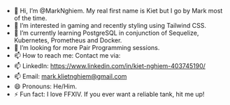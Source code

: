 - 👋 Hi, I’m @MarkNghiem. My real first name is Kiet but I go by Mark most of the time.
- 👀 I’m interested in gaming and recently styling using Tailwind CSS.
- 🌱 I’m currently learning PostgreSQL in conjunction of Sequelize, Kubernetes, Prometheus and Docker.
- 💞️ I’m looking for more Pair Programming sessions.
- 📫 How to reach me: Contact me via:
- 📫 LinkedIn: https://www.linkedin.com/in/kiet-nghiem-403745190/
- 📫 Email: mark.klietnghiem@gmail.com
- 😄 Pronouns: He/Him.
- ⚡ Fun fact: I love FFXIV. If you ever want a reliable tank, hit me up!

<!---
MarkNghiem/MarkNghiem is a ✨ special ✨ repository because its `README.md` (this file) appears on your GitHub profile.
You can click the Preview link to take a look at your changes.
--->
